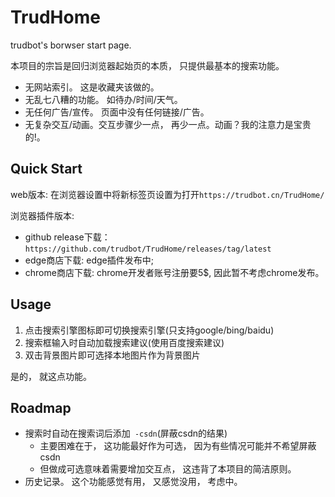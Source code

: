 # TrudHome
trudbot's  borwser start page.

本项目的宗旨是回归浏览器起始页的本质， 只提供最基本的搜索功能。

* 无网站索引。 这是收藏夹该做的。
* 无乱七八糟的功能。 如待办/时间/天气。
* 无任何广告/宣传。 页面中没有任何链接/广告。
* 无复杂交互/动画。交互步骤少一点， 再少一点。动画？我的注意力是宝贵的!。

## Quick Start
web版本: 在浏览器设置中将新标签页设置为打开`https://trudbot.cn/TrudHome/`

浏览器插件版本: 
* github release下载： `https://github.com/trudbot/TrudHome/releases/tag/latest`
* edge商店下载: edge插件发布中; 
* chrome商店下载: chrome开发者账号注册要5$, 因此暂不考虑chrome发布。

## Usage
1. 点击搜索引擎图标即可切换搜索引擎(只支持google/bing/baidu)
2. 搜索框输入时自动加载搜索建议(使用百度搜索建议)
3. 双击背景图片即可选择本地图片作为背景图片

是的， 就这点功能。

## Roadmap
* 搜索时自动在搜索词后添加` -csdn`(屏蔽csdn的结果)
    * 主要困难在于， 这功能最好作为可选， 因为有些情况可能并不希望屏蔽csdn
    * 但做成可选意味着需要增加交互点， 这违背了本项目的简洁原则。
* 历史记录。 这个功能感觉有用， 又感觉没用， 考虑中。